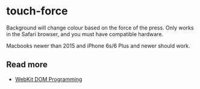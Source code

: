 # touch-force

Background will change colour based on the force of the press. Only works in the Safari browser, and you must have compatible hardware.

Macbooks newer than 2015 and iPhone 6s/6 Plus and newer should work.


## Read more
* [WebKit DOM Programming](https://developer.apple.com/library/mac/documentation/AppleApplications/Conceptual/SafariJSProgTopics/RespondingtoForceTouchEventsfromJavaScript.html)